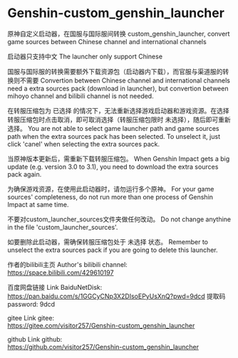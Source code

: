 # Genshin-custom_genshin_launcher
原神自定义启动器，在国服与国际服间转换
custom_genshin_launcher, convert game sources between Chinese channel and international channels

启动器只支持中文
The launcher only support Chinese

国服与国际服的转换需要额外下载资源包（启动器内下载），而官服与渠道服的转换则不需要
Convertion between Chinese channel and international channels need a extra sources pack (download in launcher), but convertion between mihoyo channel and bilibili channel is not needed.

在转服压缩包为 已选择 的情况下，无法重新选择游戏启动器和游戏资源。在选择转服压缩包时点击取消，即可取消选择（转服压缩包限时 未选择），随后即可重新选择。
You are not able to select game launcher path and game sources path when the extra sources pack has been selected. To unselect it, just click 'canel' when selecting the extra sources pack.

当原神版本更新后，需重新下载转服压缩包。
When Genshin Impact gets a big update (e.g. version 3.0 to 3.1), you need to download the extra sources pack again.

为确保游戏资源，在使用此启动器时，请勿运行多个原神。
For your game sources' completeness, do not run more than one process of Genshin Impact at same time.

不要对custom_launcher_sources文件夹做任何改动。
Do not change anythine in the file 'custom_launcher_sources'.

如要删除此启动器，需确保转服压缩包处于 未选择 状态。
Remember to unselect the extra sources pack if you are going to delete this launcher.

作者的bilibili主页  Author's bilibili channel:<br>
https://space.bilibili.com/429610197

百度网盘链接   Link BaiduNetDisk:<br>
https://pan.baidu.com/s/1GGCyCNp3X2DIsoEPyUsXnQ?pwd=9dcd
提取码   password: 9dcd

gitee   Link gitee:<br>
https://gitee.com/visitor257/Genshin-custom_genshin_launcher

github   Link github:<br>
https://github.com/visitor257/Genshin-custom_genshin_launcher
